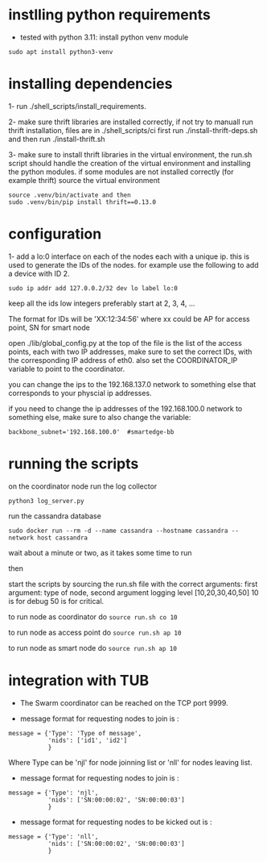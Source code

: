 # instlling python requirements
- tested with python 3.11: install python venv module
```
sudo apt install python3-venv
```

# installing dependencies
1- run ./shell_scripts/install_requirements.

2- make sure thrift libraries are installed correctly, if not try to manuall run thrift installation,
     files are in ./shell_scripts/ci first run ./install-thrift-deps.sh and then run ./install-thrift.sh

3- make sure to install thrift libraries in the virtual environment, the run.sh script should handle the creation of the virtual environment and installing the python modules. if some modules are not installed correctly (for example thrift) source the virtual environment 

    source .venv/bin/activate and then
    sudo .venv/bin/pip install thrift==0.13.0

# configuration

1- add a lo:0 interface on each of the nodes each with a unique ip. this is used to generate the IDs of the nodes. for example use the following to add a device with ID 2.
```
sudo ip addr add 127.0.0.2/32 dev lo label lo:0
```

keep all the ids low integers preferably start at 2, 3, 4, ...

The format for IDs will be 'XX:12:34:56' where xx could be AP for access point, SN for smart node

open ./lib/global_config.py at the top of the file is the list of the access points, each with two IP addresses, make sure to set the correct IDs, with the corresponding IP address of eth0.
also set the COORDINATOR_IP variable to point to the coordinator.

you can change the ips to the 192.168.137.0 network to something else that corresponds to your physcial ip addresses.

if you need to change the ip addresses of the 192.168.100.0 network to something else, make sure to also change the variable: 
```
backbone_subnet='192.168.100.0'  #smartedge-bb
```


# running the scripts
on the coordinator node run the log collector
```
python3 log_server.py
```

run the cassandra database 
```
sudo docker run --rm -d --name cassandra --hostname cassandra --network host cassandra
```
wait about a minute or two, as it takes some time to run

then

start the scripts by sourcing the run.sh file with the correct arguments:
    first argument: type of node, second argument logging level [10,20,30,40,50] 10 is for debug 50 is for critical.

to run node as coordinator do ```source run.sh co 10```

to run node as access point do ```source run.sh ap 10```

to run node as smart node do ```source run.sh ap 10```


# integration with TUB
- The Swarm coordinator can be reached on the TCP port 9999.

- message format for requesting nodes to join is :
```
message = {'Type': 'Type of message',
           'nids': ['id1', 'id2'] 
           }
```
 
Where Type can be 'njl' for node joinning list or 'nll' for nodes leaving list.


- message format for requesting nodes to join is :
```
message = {'Type': 'njl',
           'nids': ['SN:00:00:02', 'SN:00:00:03'] 
           }
```


- message format for requesting nodes to be kicked out is :
```
message = {'Type': 'nll',
           'nids': ['SN:00:00:02', 'SN:00:00:03'] 
           }

```